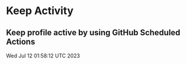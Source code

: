 # Keep Activity 
Keep profile active by using GitHub Scheduled Actions
--- 
Wed Jul 12 01:58:12 UTC 2023